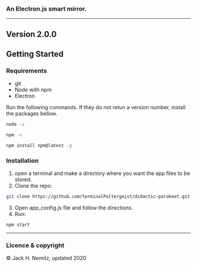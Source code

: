 
### An Electron.js smart mirror.
---
**Version 2.0.0**
---

## Getting Started
### Requirements

* git
* Node with npm
* Electron

Run the following commands. If they do not retun a version number, install the packages bellow.

```sh
node -v
```
```sh
npm -v
```

```sh
npm install npm@latest -g
```

### Installation
1. open a terminal and make a directory where you want the app files to be stored.
2. Clone the repo:
```sh
git clone https://github.com/terminalPoltergeist/didactic-parakeet.git
```
3. Open app_config.js file and follow the directions.
4. Run:
```sh
npm start
```
---

### Licence & copyright

© Jack H. Nemitz, updated 2020
